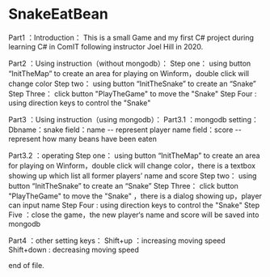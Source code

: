 # SnakeEatBean

Part1 ：Introduction：
This is a small Game and my first C# project during learning C# in ComIT following instructor Joel Hill in 2020.


Part2 ：Using instruction（without mongodb）：
Step one：   using button “InitTheMap” to create an area for playing on Winform，double click will change color
Step two：   using button “InitTheSnake” to create an “Snake” 
Step Three： click button "PlayTheGame" to move the "Snake" 
Step Four :  using direction keys to control the "Snake"


Part3 ：Using instruction（using mongodb）：
Part3.1 ：mongodb setting： 
Dbname：snake
field：name -- represent player name
field：score -- represent how many beans have been eaten

Part3.2 ：operating
Step one：   using button “InitTheMap” to create an area for playing on Winform，double click will change color，there is a textbox showing up which list all former players’ name and score
Step two：   using button “InitTheSnake” to create an “Snake” 
Step Three： click button "PlayTheGame" to move the "Snake" ，there is a dialog showing up，player can input name
Step Four :  using direction keys to control the "Snake"
Step Five ：close the game，the new player‘s name and score will be saved into mongodb

Part4 ：other setting keys：
Shift+up ：increasing moving speed
Shift+down : decreasing moving speed

end of file.

 
